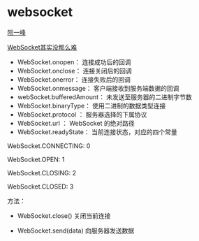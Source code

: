 # websocket

[阮一峰](http://www.ruanyifeng.com/blog/2017/05/websocket.html)

[WebSocket其实没那么难](https://zhuanlan.zhihu.com/p/74326818)



- WebSocket.onopen： 连接成功后的回调
- WebSocket.onclose： 连接关闭后的回调
- WebSocket.onerror： 连接失败后的回调
- WebSocket.onmessage： 客户端接收到服务端数据的回调
- webSocket.bufferedAmount： 未发送至服务器的二进制字节数
- WebSocket.binaryType： 使用二进制的数据类型连接
- WebSocket.protocol ： 服务器选择的下属协议
- WebSocket.url ： WebSocket 的绝对路径
- WebSocket.readyState： 当前连接状态，对应的四个常量



WebSocket.CONNECTING: 0

WebSocket.OPEN: 1

WebSocket.CLOSING: 2

WebSocket.CLOSED: 3

方法：

- WebSocket.close() 关闭当前连接

- WebSocket.send(data) 向服务器发送数据

  

